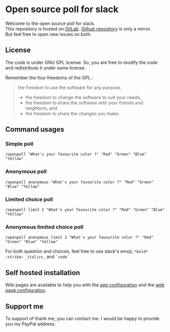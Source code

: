 # Open source poll for slack

Welcome to the open source poll for slack.  
This repository is hosted on [GitLab](https://gitlab.com/KazuAlex/openpollslack). [Github repository](https://github.com/KazuAlex/openpollslack) is only a mirror.  
But feel free to open new issues on both.  

## License

The code is under GNU GPL license. So, you are free to modify the code and redistribute it under same license.  
  
Remember the four freedoms of the GPL :  
> the freedom to use the software for any purpose,
> * the freedom to change the software to suit your needs,
> * the freedom to share the software with your friends and neighbors, and
> * the freedom to share the changes you make.

## Command usages

### Simple poll
```
/openpoll "What's your favourite color ?" "Red" "Green" "Blue" "Yellow"
```
### Anonymous poll
```
/openpoll anonymous "What's your favourite color ?" "Red" "Green" "Blue" "Yellow"
```
### Limited choice poll
```
/openpoll limit 2 "What's your favourite color ?" "Red" "Green" "Blue" "Yellow"
```
### Anonymous limited choice poll
```
/openpoll anonymous limit 2 "What's your favourite color ?" "Red" "Green" "Blue" "Yellow"
```
  
For both question and choices, feel free to use slack's emoji, `*bold*` `~strike~` `_italics_` and `` `code` ``  

## Self hosted installation

Wiki pages are available to help you with the [app configuration](https://github.com/KazuAlex/openpollslack/wiki/Self-hosted-installation-(v2)) and the [web page configuration](wiki/Web-page).

## Support me

To support of thank me, you can contact me. I would be happy to provide you my PayPal address.
